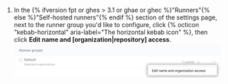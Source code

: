 1. In the {% ifversion fpt or ghes > 3.1 or ghae or ghec %}"Runners"{% else %}"Self-hosted runners"{% endif %} section of the settings page, next to the runner group you'd like to configure, click {% octicon "kebab-horizontal" aria-label="The horizontal kebab icon" %}, then click **Edit name and [organization|repository] access**. ![Administrar permisos del repositorio](/assets/images/help/settings/actions-runner-manage-permissions.png)
